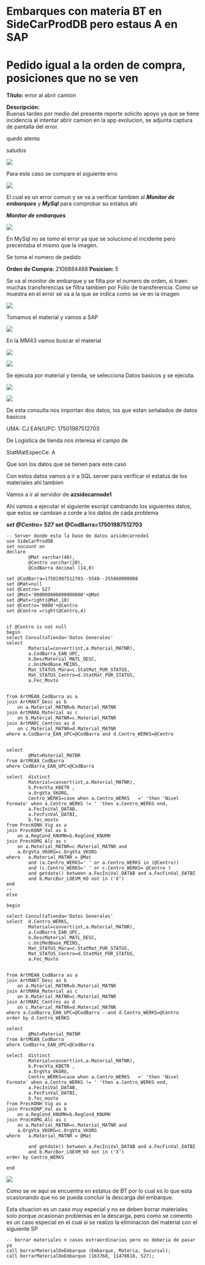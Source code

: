 # Embarques con materia BT en SideCarProdDB pero estaus A en SAP
# Pedido igual a la orden de compra, posiciones que no se ven

**Título:**	
error al abrir camion

**Descripción:**	
Buenas tardes 
por medio del presente reporte solicito apoyo ya que se tiene incidencia al intentar abrir camion en la app evolucion, se adjunta captura de pantalla del error.

quedo atento 

saludos

![](./img/EmbarquesBT_SideCarProdDB.png)

Para este caso se compare el siguiente erro

![](./img/EmbarquesBT_SideCarProdDB2.png)

El cual es un error comun y se va a verificar tambien al ***Monitor de embarques*** y ***MySql*** para comprobar su estatus ahi

***Monitor de embarques***

![](./img/EmbarquesBT_SideCarProdDB3.png)

En MySql no se tomo el error ya que se soluciono el incidente pero precentaba el mismo que la imagen.

Se toma el nomero de pedido

**Orden de Compra:** 2106884488
**Posicion:** 5

Se va al monitor de embarque y se filta por el numero de orden, si traen muchas transferencias se filtra tambien por Folio de transferencia. Como se muestra en el error se va a la que se indica como se ve en la imagen 

![](./img/EmbarquesBT_SideCarProdDB4.png)

Tomamos el material y vamos a SAP

![](./img/EmbarquesBT_SideCarProdDB5.png)

En la MM43 vamos buscar el material

![](./img/EmbarquesBT_SideCarProdDB6.png)

![](./img/EmbarquesBT_SideCarProdDB7.png)

Se ejecuta por material y tienda, se selecciona Datos basicos y se ejecuta.

![](./img/EmbarquesBT_SideCarProdDB8.png)

![](./img/EmbarquesBT_SideCarProdDB9.png)

De esta consulta nos importan dos datos, los que estan señalados de datos basicos

UMA: CJ
EAN/UPC: 17501987512703

De Logistica de tienda nos interesa el campo de

StatMatEspecCe: A

Que son los datos que se tienen para este caso

Con estos datos vamos a ir a SQL server para verificar el estatus de los materiales ahi tambien

Vamos a ir al servidor de **azsidecarnode1**

Ahi vamos a ejecutar el siguiente escript cambiando los siguientes datos, que estos se cambian a corde a los datos de cada problema

***set @Centro= 527***
**set @CodBarra=17501987512703**

    -- Server donde esta la base de datos azsidecarnode1
    use SideCarProdDB
    set nocount on
    declare 
            @Mat varchar(40), 
            @Centro varchar(20),
            @CodBarra decimal (14,0)

    set @CodBarra=17501987512703--5548--255860000008
    set @Mat=null
    set @Centro= 527
    set @Mat='000000000000000000'+@Mat
    set @Mat=right(@Mat,18)
    set @Centro='0000'+@Centro
    set @Centro =right(@Centro,4)


    if @Centro is not null
    begin
    select ConsultaTienda='Datos Generales'
    select  
            Material=convert(int,a.Material_MATNR),
            a.CodBarra_EAN_UPC,
            b.DescMaterial_MATL_DESC,
            c.UniMedBase_MEINS,
            Mat_STATUS_Mara=c.StatMat_PUR_STATUS,
            Mat_STATUS_Centro=d.StatMat_PUR_STATUS,
            a.Fec_Movto


    from ArtMEAN_CodBarra as a
    join ArtMAKT_Desc as b
        on a.Material_MATNR=b.Material_MATNR
    join ArtMARA_Material as c
        on b.Material_MATNR=c.Material_MATNR 
    join ArtMARC_Centros as d
        on c.Material_MATNR=d.Material_MATNR
    where a.CodBarra_EAN_UPC=@CodBarra and d.Centro_WERKS=@Centro 


    select 
            @Mat=Material_MATNR 
    from ArtMEAN_CodBarra 
    where CodBarra_EAN_UPC=@CodBarra

    select  distinct
            Material=convert(int,a.Material_MATNR),
            b.PrecVta_KBETR	,
            a.OrgVta_VKORG,
            Centro_WERKS=case when a.Centro_WERKS	=' 'then 'Nivel Formato' when a.Centro_WERKS != ' 'then a.Centro_WERKS end,
            a.FecIniVal_DATAB,	
            a.FecFinVal_DATBI,
            b.fec_movto
    from PrecKONH_Vig as a
    join PrecKONP_Val as b
        on a.RegCond_KNUMH=b.RegCond_KNUMH 
    join PrecKOMG_Alc as c
        on a.Material_MATNR=c.Material_MATNR and 
        a.OrgVta_VKORG=c.OrgVta_VKORG
    where   a.Material_MATNR = @Mat 
            and (a.Centro_WERKS=' ' or a.Centro_WERKS in (@Centro)) 
            and (c.Centro_WERKS=' ' or c.Centro_WERKS= @Centro )
            and getdate() between a.FecIniVal_DATAB	and a.FecFinVal_DATBI 
            and b.MarcBor_LOEVM_KO not in ('X')
    end
    --
    else

    begin

    select ConsultaTienda='Datos Generales'
    select  d.Centro_WERKS,
            Material=convert(int,a.Material_MATNR),
            a.CodBarra_EAN_UPC,
            b.DescMaterial_MATL_DESC,
            c.UniMedBase_MEINS,
            Mat_STATUS_Mara=c.StatMat_PUR_STATUS,
            Mat_STATUS_Centro=d.StatMat_PUR_STATUS,
            a.Fec_Movto


    from ArtMEAN_CodBarra as a
    join ArtMAKT_Desc as b
        on a.Material_MATNR=b.Material_MATNR
    join ArtMARA_Material as c
        on b.Material_MATNR=c.Material_MATNR 
    join ArtMARC_Centros as d
        on c.Material_MATNR=d.Material_MATNR
    where a.CodBarra_EAN_UPC=@CodBarra --and d.Centro_WERKS=@Centro 
    order by d.Centro_WERKS

    select 
            @Mat=Material_MATNR 
    from ArtMEAN_CodBarra 
    where CodBarra_EAN_UPC=@CodBarra

    select  distinct
            Material=convert(int,a.Material_MATNR),
            b.PrecVta_KBETR	,
            a.OrgVta_VKORG,
            Centro_WERKS=case when a.Centro_WERKS	=' 'then 'Nivel Formato' when a.Centro_WERKS != ' 'then a.Centro_WERKS end,
            a.FecIniVal_DATAB,	
            a.FecFinVal_DATBI,
            b.fec_movto
    from PrecKONH_Vig as a
    join PrecKONP_Val as b
        on a.RegCond_KNUMH=b.RegCond_KNUMH 
    join PrecKOMG_Alc as c
        on a.Material_MATNR=c.Material_MATNR and 
        a.OrgVta_VKORG=c.OrgVta_VKORG
    where   a.Material_MATNR = @Mat 
        
            and getdate() between a.FecIniVal_DATAB	and a.FecFinVal_DATBI 
            and b.MarcBor_LOEVM_KO not in ('X')
    order by Centro_WERKS

    end

    
![](./img/EmbarquesBT_SideCarProdDB10.png)

Como se ve aqui se encuentra en estatus de BT por lo cual es lo que esta ocasionando que no se pueda concluir la descarga del embarque.

Esta situacion es un caso muy especial y no se deben borrar materiales solo porque ocasionan problemas en la descarga, pero como se comento es  un caso especial en el cual si se realizo la eliminacion del material con el siguiente SP

    -- borrar materiales n casos extraordinarios pero no deberia de pasar ya
    call borrarMaterialDeEmbarque (Embarque, Materia, Sucursal);
    call borrarMaterialDeEmbarque (163768, 11478618, 527);